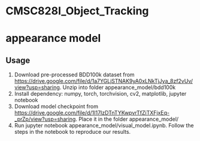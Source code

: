 # CMSC828I_Object_Tracking


# appearance model
## Usage
1. Download pre-processed BDD100k dataset from https://drive.google.com/file/d/1a7YGLjSTNAK9yA0xLNkTjJya_8zf2vUv/view?usp=sharing. Unzip into folder appearance_model/bdd100k
2. Install dependency: numpy, torch, torchvision, cv2, matplotlib, jupyter notebook
3. Download model checkpoint from https://drive.google.com/file/d/1I17IzDTnTYKwpvrTfZiTXFjxEq-_prZp/view?usp=sharing. Place it in the folder appearance_model/
4. Run jupyter notebook appearance_model/visual_model.ipynb. Follow the steps in the notebook to reproduce our results.
